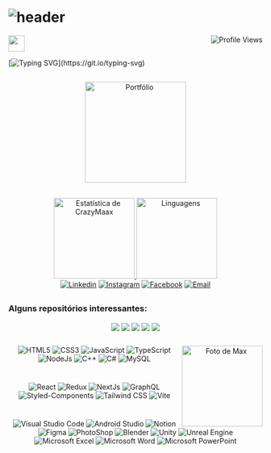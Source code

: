 # ![header](https://user-images.githubusercontent.com/95248203/190401449-f491536a-d5d4-4793-aed6-7c791e64fda3.png) 

<img align="right" src="https://komarev.com/ghpvc/?username=crazymaax&color=AE82CE&label=Visitas+ao+perfil" alt="Profile Views">

<img src = "https://raw.githubusercontent.com/rahulbanerjee26/githubProfileReadmeGenerator/main/gifs/code.gif" width = 32px height=32px>

[![Typing SVG](https://readme-typing-svg.demolab.com?font=Fira+Code&size=16&duration=3000&pause=1000&color=A5ABCC&multiline=true&width=430&height=180&lines=%F0%9F%98%8E+-+Desenvolvedor+Front-end;%F0%9F%91%A8%F0%9F%8F%BB%E2%80%8D%F0%9F%8E%93+-+Formado+em+Engenharia+Mec%C3%A2nica;%F0%9F%92%BB+-+Dedicando+100%25+a+programa%C3%A7%C3%A3o.;%F0%9F%8E%AE+-+Sonhando+em+ser+Game+Dev.;%E2%9C%8F%EF%B8%8F+-+Dando+inicio+nos+estudos+de+C%23%2C+C%2B%2B.)](https://git.io/typing-svg)

##


<div align="center">
<a href="https://portfolio-max-crazymaax.vercel.app/" target="_blank"><img
        height="200em"
        src="https://i.ibb.co/S7vhbTQ/Visite.png"
        target="_blank" alt="Portfólio"></a>
</div>

##

<div align="center">
  <a href="https://github.com/crazymaax">
    <img height="160em"
      src="https://github-readme-stats.vercel.app/api?username=crazymaax&custom_title=Histórico_de_CrazyMaax&show_icons=true&theme=material-palenight&include_all_commits=true&count_private=true" alt="Estatística de CrazyMaax"/>
    <img height="160em"
      src="https://github-readme-stats.vercel.app/api/top-langs/?username=crazymaax&custom_title=Linguagens&layout=compact&langs_count=7&theme=material-palenight" alt="Linguagens"/>
</div>
<div align="center">
    <a href="https://www.linkedin.com/in/maxmilan/" target="_blank"><img
        src="https://img.shields.io/badge/LinkedIn-0077B5?style=for-the-badge&logo=linkedin&logoColor=white"
        target="_blank" alt="Linkedin"></a>
    <a href="https://www.instagram.com/crazy_maax/" target="_blank"><img
        src="https://img.shields.io/badge/Instagram-E4405F?style=for-the-badge&logo=instagram&logoColor=white"
        target="_blank" alt="Instagram"></a>
    <a href="https://www.facebook.com/maax.miilan" target="_blank"><img
        src="https://img.shields.io/badge/Facebook-1877F2?style=for-the-badge&logo=facebook&logoColor=white"
        target="_blank" alt="Facebook"></a>
    <a href="mailto:oliveira.maxmilan@gmail.com" target="_blank"><img
        src="https://img.shields.io/badge/Gmail-D14836?style=for-the-badge&logo=gmail&logoColor=white"
        target="_blank" alt="Email"></a>
</div>
  
##

<div align="center">
<h3 align="left">Alguns repositórios interessantes:</h3>
    <a href="https://github.com/crazymaax/Esse-ou-Aquele"><img align="center"
    src="https://github-readme-stats.vercel.app/api/pin/?username=crazymaax&repo=Esse-ou-Aquele&theme=material-palenight" /></a>
    <a href="https://github.com/crazymaax/Do.it"><img align="center"
    src="https://github-readme-stats.vercel.app/api/pin/?username=crazymaax&repo=Do.it&theme=material-palenight" /></a>
    <a href="https://github.com/crazymaax/GitHub-Cards"><img align="center"
    src="https://github-readme-stats.vercel.app/api/pin/?username=crazymaax&repo=GitHub-Cards&theme=material-palenight" /></a>
    <a href="https://github.com/crazymaax/Nu-Kenzie"><img align="center"
    src="https://github-readme-stats.vercel.app/api/pin/?username=crazymaax&repo=Nu-Kenzie&theme=material-palenight" /></a>
    <a href="https://github.com/crazymaax/Bruno-Adivinha"><img align="center"
    src="https://github-readme-stats.vercel.app/api/pin/?username=crazymaax&repo=Bruno-Adivinha&theme=material-palenight" /></a>
</div>

## 

<div align="center">
  <img align="right" height="160px" src="https://i.ibb.co/6mtkwq4/Gif-1.gif" alt="Foto de Max">
  <img src="https://img.shields.io/badge/HTML5-E34F26.svg?style=for-the-badge&logo=HTML5&logoColor=white" alt="HTML5">
  <img src="https://img.shields.io/badge/CSS3-1572B6.svg?style=for-the-badge&logo=CSS3&logoColor=white" alt="CSS3">
  <img src="https://img.shields.io/badge/JavaScript-F7DF1E.svg?style=for-the-badge&logo=JavaScript&logoColor=black" alt="JavaScript">
  <img src="https://img.shields.io/badge/TypeScript-3178C6.svg?style=for-the-badge&logo=TypeScript&logoColor=white" alt="TypeScript">
  <img src="https://img.shields.io/badge/Node.js-339933.svg?style=for-the-badge&logo=nodedotjs&logoColor=white" alt="NodeJs">
  <img src="https://img.shields.io/badge/C%2B%2B-00599C?style=for-the-badge&logo=c%2B%2B&logoColor=white" alt="C++">
  <img src="https://img.shields.io/badge/C%23-239120?style=for-the-badge&logo=c-sharp&logoColor=white" alt="C#">
  <img src="https://img.shields.io/badge/MySQL-4479A1.svg?style=for-the-badge&logo=MySQL&logoColor=white" alt="MySQL">

  #

  <img src="https://img.shields.io/badge/React-61DAFB.svg?style=for-the-badge&logo=React&logoColor=black" alt="React">
  <img src="https://img.shields.io/badge/Redux-764ABC.svg?style=for-the-badge&logo=Redux&logoColor=white" alt="Redux">
  <img src="https://img.shields.io/badge/Next.js-000000.svg?style=for-the-badge&logo=nextdotjs&logoColor=white" alt="NextJs">
  <img src="https://img.shields.io/badge/GraphQL-E10098.svg?style=for-the-badge&logo=GraphQL&logoColor=white" alt="GraphQL">
  <img src="https://img.shields.io/badge/styled--components-DB7093.svg?style=for-the-badge&logo=styled-components&logoColor=white" alt="Styled-Components">
  <img src="https://img.shields.io/badge/Tailwind%20CSS-06B6D4.svg?style=for-the-badge&logo=Tailwind-CSS&logoColor=white" alt="Tailwind CSS">
  <img src="https://img.shields.io/badge/Vite-646CFF.svg?style=for-the-badge&logo=Vite&logoColor=white" alt="Vite">
  
  #

</div>

##

<div align="center">
  <img src="https://img.shields.io/badge/Visual%20Studio%20Code-007ACC.svg?style=for-the-badge&logo=Visual-Studio-Code&logoColor=white" alt="Visual Studio Code">
  <img src="https://img.shields.io/badge/Android%20Studio-3DDC84.svg?style=for-the-badge&logo=Android-Studio&logoColor=white" alt="Android Studio">
  <img src="https://img.shields.io/badge/Notion-000000.svg?style=for-the-badge&logo=Notion&logoColor=white" alt="Notion">
  <img src="https://img.shields.io/badge/Figma-F24E1E.svg?style=for-the-badge&logo=Figma&logoColor=white" alt="Figma">
  <img src="https://img.shields.io/badge/Adobe%20Photoshop-31A8FF.svg?style=for-the-badge&logo=Adobe-Photoshop&logoColor=white" alt="PhotoShop">
  <img src="https://img.shields.io/badge/Blender-F5792A.svg?style=for-the-badge&logo=Blender&logoColor=white" alt="Blender">
  <img src="https://img.shields.io/badge/Unity-100000?style=for-the-badge&logo=unity&logoColor=white" alt="Unity">
  <img src="https://img.shields.io/badge/Unreal%20Engine-0E1128.svg?style=for-the-badge&logo=Unreal-Engine&logoColor=white" alt="Unreal Engine">
  <img src="https://img.shields.io/badge/Microsoft_Excel-217346?style=for-the-badge&logo=microsoft-excel&logoColor=white" alt="Microsoft Excel">
  <img src="https://img.shields.io/badge/Microsoft_Word-2B579A?style=for-the-badge&logo=microsoft-word&logoColor=white" alt="Microsoft Word">
  <img src="https://img.shields.io/badge/Microsoft_PowerPoint-B7472A?style=for-the-badge&logo=microsoft-powerpoint&logoColor=white" alt="Microsoft PowerPoint">
</div>

